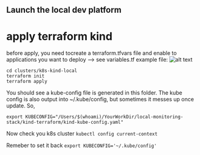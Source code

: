 ## Launch the local dev platform

# apply terraform kind
before apply, you need tocreate a terraform.tfvars file and enable to applications you want to deploy --> see variables.tf
example file:
![alt text](image.png)
```
cd clusters/k8s-kind-local
terraform init
terraform apply
```
You should see a kube-config file is generated in this folder. The kube config is also output into ~/.kube/config, but sometimes it messes up once update. So, 
```
export KUBECONFIG="/Users/$(whoami)/YourWorkDir/local-monitoring-stack/kind-terraform/kind-kube-config.yaml"
```
Now check you k8s cluster `kubectl config current-context`

Remeber to set it back `export KUBECONFIG='~/.kube/config'`